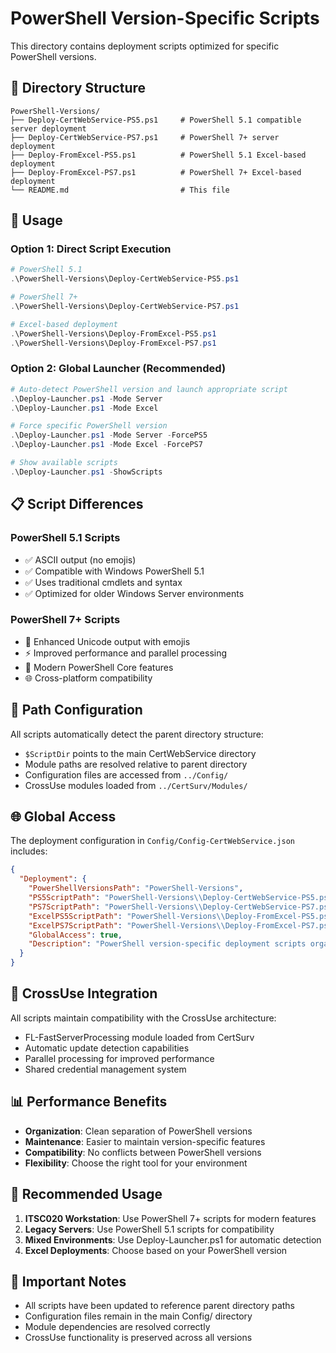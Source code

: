 # PowerShell Version-Specific Scripts

This directory contains deployment scripts optimized for specific PowerShell versions.

## 📁 Directory Structure

```
PowerShell-Versions/
├── Deploy-CertWebService-PS5.ps1     # PowerShell 5.1 compatible server deployment
├── Deploy-CertWebService-PS7.ps1     # PowerShell 7+ server deployment  
├── Deploy-FromExcel-PS5.ps1          # PowerShell 5.1 Excel-based deployment
├── Deploy-FromExcel-PS7.ps1          # PowerShell 7+ Excel-based deployment
└── README.md                         # This file
```

## 🚀 Usage

### Option 1: Direct Script Execution
```powershell
# PowerShell 5.1
.\PowerShell-Versions\Deploy-CertWebService-PS5.ps1

# PowerShell 7+
.\PowerShell-Versions\Deploy-CertWebService-PS7.ps1

# Excel-based deployment
.\PowerShell-Versions\Deploy-FromExcel-PS5.ps1
.\PowerShell-Versions\Deploy-FromExcel-PS7.ps1
```

### Option 2: Global Launcher (Recommended)
```powershell
# Auto-detect PowerShell version and launch appropriate script
.\Deploy-Launcher.ps1 -Mode Server
.\Deploy-Launcher.ps1 -Mode Excel

# Force specific PowerShell version
.\Deploy-Launcher.ps1 -Mode Server -ForcePS5
.\Deploy-Launcher.ps1 -Mode Excel -ForcePS7

# Show available scripts
.\Deploy-Launcher.ps1 -ShowScripts
```

## 📋 Script Differences

### PowerShell 5.1 Scripts
- ✅ ASCII output (no emojis)
- ✅ Compatible with Windows PowerShell 5.1
- ✅ Uses traditional cmdlets and syntax
- ✅ Optimized for older Windows Server environments

### PowerShell 7+ Scripts  
- 🎨 Enhanced Unicode output with emojis
- ⚡ Improved performance and parallel processing
- 🔧 Modern PowerShell Core features
- 🌐 Cross-platform compatibility

## 🔧 Path Configuration

All scripts automatically detect the parent directory structure:
- `$ScriptDir` points to the main CertWebService directory
- Module paths are resolved relative to parent directory
- Configuration files are accessed from `../Config/`
- CrossUse modules loaded from `../CertSurv/Modules/`

## 🌐 Global Access

The deployment configuration in `Config/Config-CertWebService.json` includes:

```json
{
  "Deployment": {
    "PowerShellVersionsPath": "PowerShell-Versions",
    "PS5ScriptPath": "PowerShell-Versions\\Deploy-CertWebService-PS5.ps1",
    "PS7ScriptPath": "PowerShell-Versions\\Deploy-CertWebService-PS7.ps1",
    "ExcelPS5ScriptPath": "PowerShell-Versions\\Deploy-FromExcel-PS5.ps1",
    "ExcelPS7ScriptPath": "PowerShell-Versions\\Deploy-FromExcel-PS7.ps1",
    "GlobalAccess": true,
    "Description": "PowerShell version-specific deployment scripts organized in subfolder"
  }
}
```

## 🔗 CrossUse Integration

All scripts maintain compatibility with the CrossUse architecture:
- FL-FastServerProcessing module loaded from CertSurv
- Automatic update detection capabilities
- Parallel processing for improved performance
- Shared credential management system

## 📊 Performance Benefits

- **Organization**: Clean separation of PowerShell versions
- **Maintenance**: Easier to maintain version-specific features
- **Compatibility**: No conflicts between PowerShell versions
- **Flexibility**: Choose the right tool for your environment

## 🎯 Recommended Usage

1. **ITSC020 Workstation**: Use PowerShell 7+ scripts for modern features
2. **Legacy Servers**: Use PowerShell 5.1 scripts for compatibility
3. **Mixed Environments**: Use Deploy-Launcher.ps1 for automatic detection
4. **Excel Deployments**: Choose based on your PowerShell version

## 🚨 Important Notes

- All scripts have been updated to reference parent directory paths
- Configuration files remain in the main Config/ directory
- Module dependencies are resolved correctly
- CrossUse functionality is preserved across all versions
